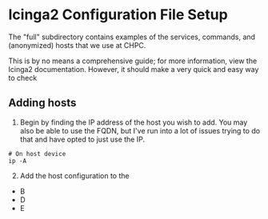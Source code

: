 # Icinga2 Configuration File Setup

The "full" subdirectory contains examples of the services, commands, and (anonymized) hosts that we use at CHPC.

This is by no means a comprehensive guide; for more information, view the Icinga2 documentation. However, it should make a very quick and easy way to check 

## Adding hosts

1. Begin by finding the IP address of the host you wish to add. You may also be able to use the FQDN, but I've run into a lot of issues trying to do that and have opted to just use the IP.
```
# On host device
ip -A
```
2. Add the host configuration to the 
  - B
  - D
  - E

